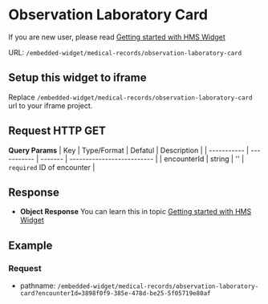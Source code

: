 # Observation Laboratory Card

If you are new user, please read [Getting started with HMS Widget](/embedded-widget?widget=get-started)

URL: `/embedded-widget/medical-records/observation-laboratory-card`

## Setup this widget to iframe
Replace `/embedded-widget/medical-records/observation-laboratory-card` url to your iframe project.

## Request HTTP GET
**Query Params**
| Key         | Type/Format | Defatul | Description                |
| ----------- | ----------- | ------- | -------------------------- |
| encounterId | string      | ''      | `required` ID of encounter |

## Response
- **Object Response**
    You can learn this in topic [Getting started with HMS Widget](/embedded-widget?widget=get-started)

## Example

### Request
 - pathname: `/embedded-widget/medical-records/observation-laboratory-card?encounterId=3898f0f9-385e-478d-be25-5f05719e80af` 

